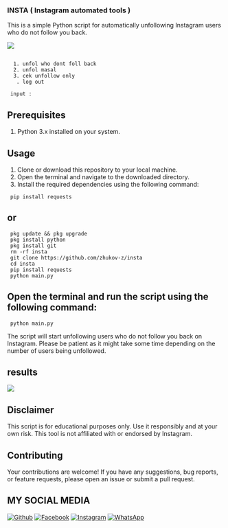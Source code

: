### INSTA ( Instagram automated tools )

This is a simple Python script for automatically unfollowing Instagram users who do not follow you back. 

<img src="https://i.ibb.co/4KDZLkR/ray-so-export.png " />

```shell

  1. unfol who dont foll back
  2. unfol masal
  3. cek unfollow only
   . log out

 input : 

```
## Prerequisites

1. Python 3.x installed on your system.


## Usage

1. Clone or download this repository to your local machine.
2. Open the terminal and navigate to the downloaded directory.
3. Install the required dependencies using the following command: 
```shell
 pip install requests
```
## or
```shell
 pkg update && pkg upgrade
 pkg install python
 pkg install git  
 rm -rf insta
 git clone https://github.com/zhukov-z/insta
 cd insta 
 pip install requests
 python main.py
```


## Open the terminal and run the script using the following command:

```shell
 python main.py
```

The script will start unfollowing users who do not follow you back on Instagram. Please be patient as it might take some time depending on the number of users being unfollowed.

## results
<img src="https://i.ibb.co/YhrXqLq/20240112-224206.jpg" />

## Disclaimer

This script is for educational purposes only. Use it responsibly and at your own risk. This tool is not affiliated with or endorsed by Instagram.

## Contributing

Your contributions are welcome! If you have any suggestions, bug reports, or feature requests, please open an issue or submit a pull request.

## MY SOCIAL MEDIA
[![Github](https://img.shields.io/badge/Github-Ikuti-green?style=for-the-badge&logo=github)](https://github.com/zhukov-z)
[![Facebook](https://img.shields.io/badge/Facebook-Ikuti-green?style=for-the-badge&logo=facebook)](https://m.facebook.com/galzxd)
[![Instagram](https://img.shields.io/badge/Instagram-Ikuti-green?style=for-the-badge&logo=instagram)](https://Instagram.com/alifxynn)
[![WhatsApp](https://img.shields.io/badge/whatsapp-Hubungi-brightgreen?style=for-the-badge&logo=whatsapp)](https://api.whatsapp.com/send/?phone=%2B6283198075343&text&app_absent=0)


